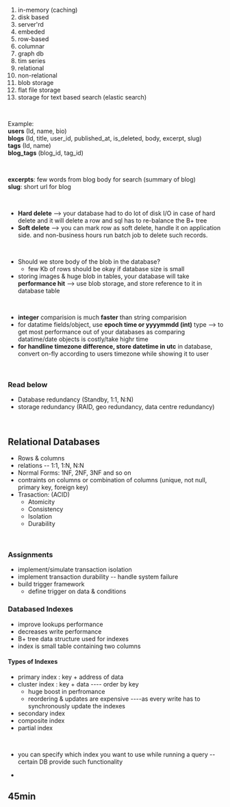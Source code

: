 1. in-memory (caching)
2. disk based
3. server'rd
4. embeded
5. row-based
6. columnar
7. graph db
8. tim series
9. relational
10. non-relational
11. blob storage
12. flat file storage
13. storage for text based search (elastic search)
    
</br>  

Example:  
**users**  (Id, name, bio)  
**blogs**  (Id, title, user_id, published_at, is_deleted, body, excerpt, slug)   
**tags**  (Id, name)  
**blog_tags**  (blog_id, tag_id)  

</br>  

**excerpts**: few words from blog body for search (summary of blog)  
**slug**: short url for blog  
  
</br>  

- **Hard delete** --> your database had to do lot of disk I/O in case of hard delete and it will delete a row and sql has to re-balance the B+ tree  
- **Soft delete** --> you can mark row as soft delete, handle it on application side. and non-business hours run batch job to delete such records.

</br>
  
- Should we store body of the blob in the database?  
    - few Kb of rows should be okay if database size is small  
- storing images & huge blob in tables, your database will take **performance hit**  --> use blob storage, and store reference to it in database table

</br>  

- **integer** comparision is much **faster** than string comparision
- for datatime fields/object, use **epoch time or yyyymmdd (int)** type --> to get most performance out of your databases as comparing datatime/date objects is costly/take highr time
- **for handline timezone difference, store datetime in utc** in database, convert on-fly according to users timezone while showing it to user

</br>

### Read below 
- Database redundancy (Standby, 1:1, N:N)
- storage redundancy (RAID, geo redundancy, data centre redundancy)

</br>

## Relational Databases
- Rows & columns
- relations -- 1:1, 1:N, N:N
- Normal Forms: 1NF, 2NF, 3NF and so on
- contraints on columns or combination of columns (unique, not null, primary key, foreign key)
- Trasaction: (ACID)
    - Atomicity
    - Consistency
    - Isolation
    - Durability

</br>

### Assignments
- implement/simulate transaction isolation
- implement transaction durability -- handle system failure
- build trigger framework
    - define trigger on data & conditions

### Databased Indexes
- improve lookups performance
- decreases write performance
- B+ tree data structure used for indexes
- index is small table containing two columns

#### Types of Indexes
- primary index : key + address of data
- cluster index : key + data ---- order by key
    - huge boost in perfromance
    - reordering & updates are expensive ----as every write has to synchronously update the indexes
- secondary index
- composite index
- partial index

</br>

- you can specify which index you want to use while running a query -- certain DB provide such functionality

-
45min
- 




















